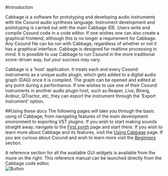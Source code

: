 #Introduction

Cabbage is a software for prototyping and developing audio instruments with the Csound audio synthesis language. Instrument development and prototyping is carried out with the main Cabbage IDE. Users write and compile Csound code in a code editor. If one wishes one can also create a graphical frontend, although this is no longer a requirement for Cabbage. Any Csound file can be run with Cabbage, regardless of whether or not it has a graphical interface. Cabbage is designed for realtime processing in mind. It is possible to use Cabbage to run Csound in the more traditional score-driven way, but your success may vary. 

Cabbage is a 'host' application. It treats each and every Csound instruments as a unique audio plugin, which gets added to a digital audio graph (DAG) once it is compiled. The graph can be opened and edited at any point during a performance. If one wishes to use one of their Csound instruments in another audio plugin host, such as Reaper, Live, Bitwig, Ardour, QTractor, etc, they can export the instrument through the 'Export instrument' option.  

##Using these docs
The following pages will take you through the basic using of Cabbage; from navigating features of the main development environment to exporting VST plugins. If you wish to start making sounds straight away, navigate to the [First synth](./first_synth.md) page and start there. If you wish to learn more about Cabbage and its features, visit the [Using Cabbage](./using_cabbage.md) page. If you are curious about Csound and wish to learn more visit the [Beginners](./beginners.md) section.  

A reference section for all the available GUI widgets is available from the mune on the right. This reference manual can be launched directly from the Cabbage code editor.  
![Button](images/screens/ConvolutionReverbScreen.png "Convolution Reverb plugins included with Cabbage examples")
